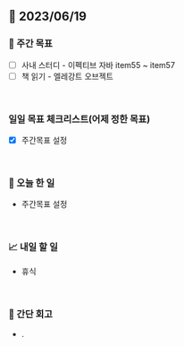 ## 📅 2023/06/19


### 👏 주간 목표

- [ ] 사내 스터디 - 이펙티브 자바 item55 ~ item57 
- [ ] 책 읽기 - 엘레강트 오브젝트

<br/>

### 일일 목표 체크리스트(어제 정한 목표)

- [x] 주간목표 설정

<br/>

### 💯 오늘 한 일

- 주간목표 설정

<br/>

### 📈 내일 할 일

- 휴식

<br/>

### 🤔 간단 회고

- .
 
